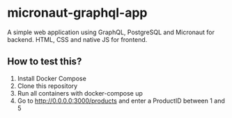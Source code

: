 # micronaut-graphql-app

A simple web application using GraphQL, PostgreSQL and Micronaut for backend. HTML, CSS and native JS for frontend.

## How to test this?

1. Install Docker Compose
2. Clone this repository
3. Run all containers with docker-compose up
4. Go to http://0.0.0.0:3000/products and enter a ProductID between 1 and 5
